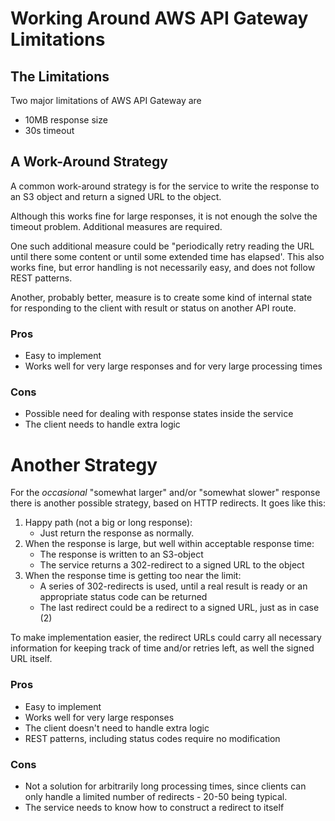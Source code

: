 # Working Around AWS API Gateway Limitations

## The Limitations
Two major limitations of AWS API Gateway are
- 10MB response size
- 30s timeout

## A Work-Around Strategy  
A common work-around strategy is for the service to write the response to an S3 object and return a signed URL to the object.

Although this works fine for large responses, it is not enough the solve the timeout problem. Additional measures are required.

One such additional measure could be "periodically retry reading the URL until there some content or until some extended time has elapsed'. 
This also works fine, but error handling is not necessarily easy, and does not follow REST patterns.

Another, probably better, measure is to create some kind of internal state for responding to the client with result or status on another API route.
 
### Pros
- Easy to implement
- Works well for very large responses and for very large processing times

### Cons
- Possible need for dealing with response states inside the service
- The client needs to handle extra logic

# Another Strategy

For the *occasional* "somewhat larger" and/or "somewhat slower" response there is another possible strategy, based on HTTP redirects. 
It goes like this:

  1. Happy path (not a big or long response): 
     - Just return the response as normally.
  2. When the response is large, but well within acceptable response time:
      -  The response is written to an S3-object
      -  The service returns a 302-redirect to a signed URL to the object
  3. When the response time is getting too near the limit:
      - A series of 302-redirects is used, until a real result is ready or an appropriate status code can be returned
      - The last redirect could be a redirect to a signed URL, just as in case (2)

To make implementation easier, the redirect URLs could carry all necessary information for keeping track of time and/or retries left, as well the signed URL itself.

### Pros
- Easy to implement
- Works well for very large responses
- The client doesn't need to handle extra logic
- REST patterns, including status codes require no modification

### Cons
- Not a solution for arbitrarily long processing times, since clients can only handle a limited number of redirects - 20-50 being typical.
- The service needs to know how to construct a redirect to itself
